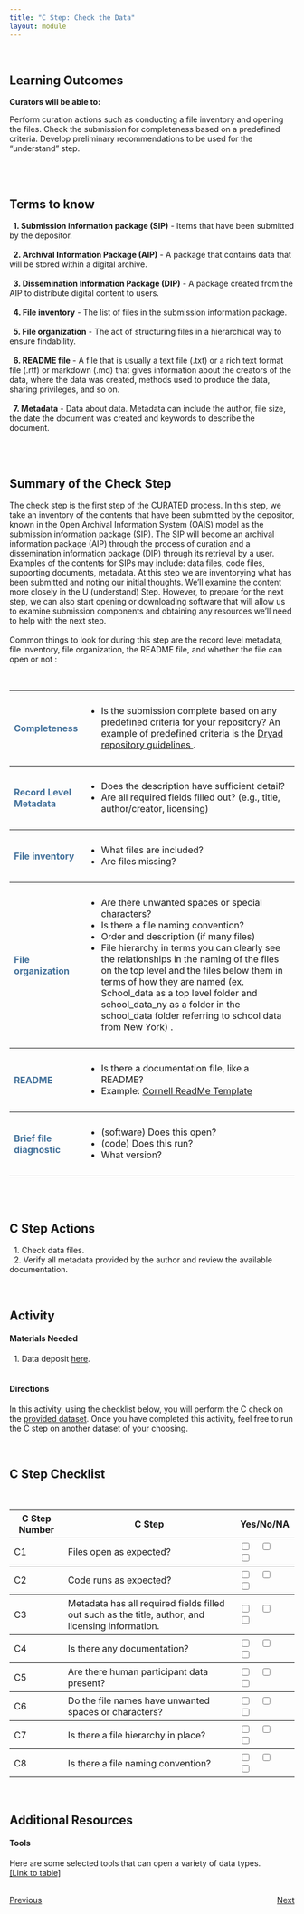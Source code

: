 ```yaml
---
title: "C Step: Check the Data"
layout: module
---
```


<br>

<h2>Learning Outcomes</h2>
<b>Curators will be able to:</b><br>

<p> Perform curation actions such as conducting a file inventory and opening the files.
Check the submission for completeness based on a predefined criteria.
Develop preliminary recommendations to be used for the “understand” step. </p>

<br>
<br>

<h2>Terms to know</h2>
<p>
 <b>&nbsp;&nbsp;1. Submission information package (SIP)</b> - Items that have been submitted by the depositor.
   <br>
   <br>
 <b>&nbsp;&nbsp;2. Archival Information Package (AIP)</b> - A package that contains data that will be stored within a digital archive.
   <br>
   <br>
 <b>&nbsp;&nbsp;3. Dissemination Information Package (DIP)</b> - A package created from the AIP to distribute digital content to users.
   <br>
   <br>
 <b>&nbsp;&nbsp;4. File inventory</b> - The list of files in the submission information package.
   <br>
   <br>
 <b>&nbsp;&nbsp;5. File organization</b> - The act of structuring files in a hierarchical way to ensure findability.
   <br>
   <br>
 <b>&nbsp;&nbsp;6. README file</b> - A file that is usually a text file (.txt) or a rich text format file (.rtf) or markdown (.md) that gives information about the creators of the data, where the data was created, methods used to produce the data, sharing privileges, and so on.
   <br>
   <br>
 <b>&nbsp;&nbsp;7. Metadata</b> - Data about data. Metadata can include the author, file size, the date the document was created and keywords to describe the document.
 </p>

<br>
<br>

<h2>Summary of the Check Step</h2>
<p>
The check step is the first step of the CURATED process. In this step, we take an inventory of the contents that have been submitted by the depositor, known in the Open Archival Information System (OAIS) model as the submission information package (SIP). The SIP will become an archival information package (AIP) through the process of curation and a dissemination information package (DIP) through its retrieval by a user. Examples of the contents for SIPs may include: data files, code files, supporting documents, metadata. At this step we are inventorying what has been submitted and noting our initial thoughts. We’ll examine the content more closely in the U (understand) Step. However, to prepare for the next step, we can also start opening or downloading software that will allow us to examine submission components and obtaining any resources we’ll need to help with the next step.

<br>
<br>
Common things to look for during this step are the record level metadata, file inventory, file organization, the README file, and whether the file can open or not :
</p>

<br>


<table frames=hsides rules=rows>
<tr>
<td style="color:#44729B; padding-top: 2%; padding-bottom: 2%;"><b>Completeness</b></td> 
<td ><ul style="padding-top: 2%; padding-bottom: 2%; padding-left: 5%;"><li> Is the submission complete based on any predefined criteria for your repository? An example of predefined criteria is the <a href="https://datadryad.org/stash/faq#files" target="_blank"> Dryad repository guidelines </a>.</li></ul></td>
</tr>
<tr>
<td style = "color:#44729B; padding-top: 2%; padding-bottom: 2%;"><b>Record Level Metadata</b></td> 
<td><ul style="padding-top: 2%; padding-bottom: 2%; padding-left: 5%;"><li> Does the description have sufficient detail?</li>
<li>Are all required fields filled out? (e.g., title, author/creator, licensing) </li></ul></td>
</tr>
<tr>
<td style = "color:#44729B; padding-top: 2%; padding-bottom: 2%;"><b>File inventory</b></td>
<td ><ul style="padding-top: 2%; padding-bottom: 2%; padding-left: 5%;"><li> What files are included? </li>
<li> Are files missing? </li></ul></td>
</tr>
<tr>
<td style = "color:#44729B; padding-top: 2%; padding-bottom: 2%;"><b>File organization</b></td>
<td><ul style="padding-top: 2%; padding-bottom: 2%; padding-left: 5%;"><li> Are there unwanted spaces or special characters?</li>
<li> Is there a file naming convention? </li>
<li> Order and description (if many files) </li>
<li> File hierarchy in terms you can clearly see the relationships in the naming of the files on the top level and the files below them in terms of how they are named (ex. School_data as a top level folder and school_data_ny as a folder in the school_data folder referring to school data from New York) . </li></ul></td>
</tr>
<tr>
<td style = "color:#44729B; padding-top: 2%; padding-bottom: 2%;"><b>README</b></td>
<td><ul style="padding-top: 2%; padding-bottom: 2%; padding-left: 5%;"><li> Is there a documentation file, like a README?</li>
<li>Example:  <a href="https://cornell.app.box.com/v/ReadmeTemplate" target="_blank"> Cornell ReadMe Template </a> </li></ul></td>
</tr>
<tr>
<td style = "color:#44729B; padding-top: 2%; padding-bottom: 2%;" ><b>Brief file diagnostic</b></td>
<td><ul style="padding-top: 2%; padding-bottom: 2%; padding-left: 5%;"><li> (software) Does this open? </li>
<li> (code) Does this run? </li>
<li> What version? </li></ul></td>
</tr>
</table>

<br>
<br>

<h2>C Step Actions</h2>
<p>
  &nbsp;&nbsp;1.  Check data files.
   <br>
  &nbsp;&nbsp;2.  Verify all metadata provided by the author and review the available documentation.

   <br>
</p>
<br>
<h2> Activity </h2>

<h4>Materials Needed</h4>
<p>
  &nbsp;&nbsp;1.  Data deposit <a href="https://docs.google.com/spreadsheets/d/1u3jdZ6Pq2IImxeddOQjWE1Y_7ssUTY0V/edit#gid=1453514557" target="_blank">here</a>.
   <br>
   <br>
</p>

<h4>Directions</h4>
<p>
    In this activity, using the checklist below, you will perform the C check on the <a href="https://docs.google.com/spreadsheets/d/1u3jdZ6Pq2IImxeddOQjWE1Y_7ssUTY0V/edit#gid=1453514557" target="_blank">provided dataset</a>. Once you have completed this activity, feel free to run the C step on another dataset of your choosing.
</p>
<br>


<h2>C Step Checklist</h2>
<br>

<table frames=hsides rules=rows>
<th>C Step Number</th>
<th>C Step</th>
<th>Yes/No/NA</th>
<tr>
<td  style="padding-top: 1%; padding-bottom: 1%;">C1</td>
<td  style="padding-top: 1%; padding-bottom: 1%;">Files open as expected?</td>
<td style="padding-top: 1%; padding-bottom: 1%;"><input type="checkbox">&nbsp;&nbsp;&nbsp; <input type="checkbox">&nbsp;&nbsp;&nbsp; <input type="checkbox"></td>
</tr>
<tr>
<td style="padding-top: 1%; padding-bottom: 1%;">C2</td>
<td style="padding-top: 1%; padding-bottom: 1%;">Code runs as expected?</td>
<td style="padding-top: 1%; padding-bottom: 1%;"><input type="checkbox">&nbsp;&nbsp;&nbsp; <input type="checkbox">&nbsp;&nbsp;&nbsp; <input type="checkbox"></td>
</tr>
<tr>
<td style="padding-top: 1%; padding-bottom: 1%;">C3</td>
<td style="padding-top: 1%; padding-bottom: 1%;">Metadata has all required fields filled out such as the title, author, and licensing information.</td>
<td style="padding-top: 1%; padding-bottom: 1%;"><input type="checkbox">&nbsp;&nbsp;&nbsp; <input type="checkbox">&nbsp;&nbsp;&nbsp; <input type="checkbox"></td>
</tr>
<tr>
<td style="padding-top: 1%; padding-bottom: 1%;">C4</td>
<td style="padding-top: 1%; padding-bottom: 1%;">Is there any documentation?</td>
<td style="padding-top: 1%; padding-bottom: 1%;"><input type="checkbox">&nbsp;&nbsp;&nbsp; <input type="checkbox">&nbsp;&nbsp;&nbsp; <input type="checkbox"></td>
</tr>
<tr>
<td style="padding-top: 1%; padding-bottom: 1%;">C5</td>
<td style="padding-top: 1%; padding-bottom: 1%;">Are there human participant data present?</td>
<td style="padding-top: 1%; padding-bottom: 1%;"><input type="checkbox">&nbsp;&nbsp;&nbsp; <input type="checkbox">&nbsp;&nbsp;&nbsp; <input type="checkbox"></td>
</tr>
<tr>
<td style="padding-top: 1%; padding-bottom: 1%;">C6</td>
<td style="padding-top: 1%; padding-bottom: 1%;">Do the file names have unwanted spaces or characters?</td>
<td style="padding-top: 1%; padding-bottom: 1%;"><input type="checkbox">&nbsp;&nbsp;&nbsp; <input type="checkbox">&nbsp;&nbsp;&nbsp; <input type="checkbox"></td>
</tr>
<tr>
<td style="padding-top: 1%; padding-bottom: 1%;">C7</td>
<td style="padding-top: 1%; padding-bottom: 1%;">Is there a file hierarchy in place?</td>
<td style="padding-top: 1%; padding-bottom: 1%;"><input type="checkbox">&nbsp;&nbsp;&nbsp; <input type="checkbox">&nbsp;&nbsp;&nbsp; <input type="checkbox"></td>
</tr>
<tr>
<td style="padding-top: 1%; padding-bottom: 1%;">C8</td>
<td style="padding-top: 1%; padding-bottom: 1%;">Is there a file naming convention?</td>
<td style="padding-top: 1%; padding-bottom: 1%;"><input type="checkbox">&nbsp;&nbsp;&nbsp; <input type="checkbox">&nbsp;&nbsp;&nbsp; <input type="checkbox"></td>
</tr>
</table>

<br>
<h2>Additional Resources</h2>
<h4>Tools</h4>
<p>
Here are some selected tools that can open a variety of data types.<br>
<a href="https://docs.google.com/spreadsheets/d/1Xu2TlLePQ2jZ-ox3Ym7QBkeWPRCGX6mz7YjjKrkLyQY/edit#gid=0" target="_blank">[Link to table]</a>
</p>



<style>
.flex-contianer {
  display: flex;
  justify-content: space-between;
}
</style>

<br>

<div class="flex-contianer">
     <a class="button button-primary" href="# " target="_blank">Previous</a>
     <a class="button button-primary" href="# " target="_blank"> Next</a>
</div>

